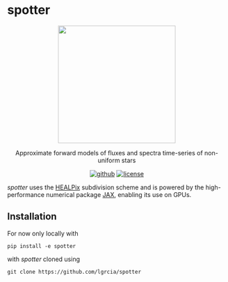 # spotter

<p align="center">
    <img src="https://spotter.readthedocs.io/en/latest/_static/spotter.png" width="270">
</p>

<p align="center">
Approximate forward models of fluxes and spectra time-series of non-uniform stars
  <br>
  <p align="center">
    <a href="https://github.com/lgrcia/spotter">
      <img src="https://img.shields.io/badge/github-lgrcia/spotter-white.svg?style=flat" alt="github"/></a>
    <a href="LICENCE">
      <img src="https://img.shields.io/badge/license-MIT-lightgray.svg?style=flat" alt="license"/>
    </a>
  </p>
</p>

*spotter* uses the [HEALPix](https://healpix.sourceforge.io/) subdivision scheme and is powered by the high-performance numerical package [JAX](https://jax.readthedocs.io/en/latest/notebooks/quickstart.html), enabling its use on GPUs.

## Installation

For now only locally with

```
pip install -e spotter
```

with *spotter* cloned using
```
git clone https://github.com/lgrcia/spotter
```
